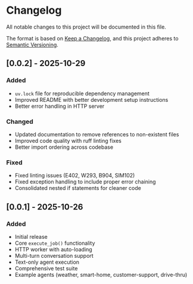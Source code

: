 # Changelog

All notable changes to this project will be documented in this file.

The format is based on [Keep a Changelog](https://keepachangelog.com/en/1.0.0/),
and this project adheres to [Semantic Versioning](https://semver.org/spec/v2.0.0.html).

## [0.0.2] - 2025-10-29

### Added
- `uv.lock` file for reproducible dependency management
- Improved README with better development setup instructions
- Better error handling in HTTP server

### Changed
- Updated documentation to remove references to non-existent files
- Improved code quality with ruff linting fixes
- Better import ordering across codebase

### Fixed
- Fixed linting issues (E402, W293, B904, SIM102)
- Fixed exception handling to include proper error chaining
- Consolidated nested if statements for cleaner code

## [0.0.1] - 2025-10-26

### Added
- Initial release
- Core `execute_job()` functionality
- HTTP worker with auto-loading
- Multi-turn conversation support
- Text-only agent execution
- Comprehensive test suite
- Example agents (weather, smart-home, customer-support, drive-thru)
